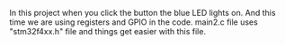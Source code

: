 In this project when you click the button the blue LED lights on. And this time we are using registers and GPIO in the code.
main2.c file uses "stm32f4xx.h" file and things get easier with this file.

